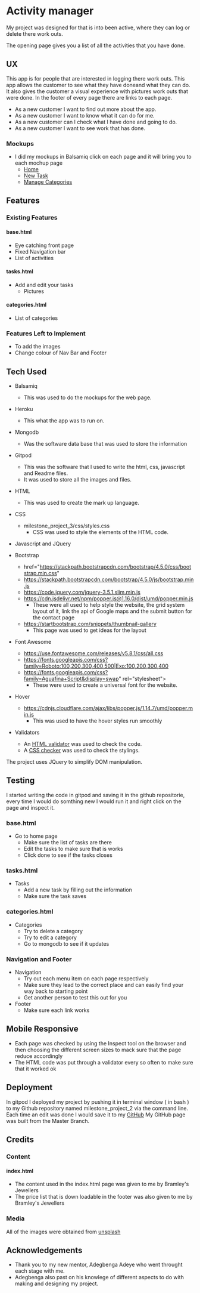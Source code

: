 # Activity manager

My project was designed for that is into been active, where they can log or delete there work outs.

The opening page gives you a list of all the activities that you have done.

## UX

This app is for people that are interested in logging there work outs. This app allows the customer to see what they have doneand what they can do.
It also gives the customer a visual experience with pictures work outs that were done.
In the footer of every page there are links to each page.

* As a new customer I want to find out more about the app.
* As a new customer I want to know what it can do for me.
* As a new customer can I check what I have done and going to do.
* As a new customer I want to see work that has done.  


### Mockups
* I did my mockups in Balsamiq click on each page and it will bring you to each mochup page
    * [Home](https://balsamiq.cloud/slmkztg/pyymyd2/r2278)
    * [New Task](https://balsamiq.cloud/slmkztg/pyymyd2/rD574)
    * [Manage Categories](https://balsamiq.cloud/slmkztg/pyymyd2/r4DD7)

## Features

### Existing Features

#### base.html
* Eye catching front page
* Fixed Navigation bar
* List of activities


#### tasks.html
* Add and edit your tasks
  * Pictures
  

#### categories.html
* List of categories

### Features Left to Implement
* To add the images
* Change colour of Nav Bar and Footer

## Tech Used

* Balsamiq
  * This was used to do the mockups for the web page.

* Heroku
  * This what the app was to run on.

* Mongodb
  * Was the software data base that was used to store the information  

* Gitpod
  * This was the software that I used to write the html, css, javascript and Readme files.
  * It was used to store all the images and files.
   
* HTML 
  * This was used to create the mark up language.
   
* CSS
  * milestone_project_3/css/styles.css
    * CSS was used to style the elements of the HTML code.

* Javascript and JQuery

* Bootstrap
  * href="https://stackpath.bootstrapcdn.com/bootstrap/4.5.0/css/bootstrap.min.css"
  * https://stackpath.bootstrapcdn.com/bootstrap/4.5.0/js/bootstrap.min.js
  * https://code.jquery.com/jquery-3.5.1.slim.min.js
  * https://cdn.jsdelivr.net/npm/popper.js@1.16.0/dist/umd/popper.min.js
    * These were all used to help style the website, the grid system layout of it, link the api of Google maps and the submit button for the contact page
  * https://startbootstrap.com/snippets/thumbnail-gallery
    * This page was used to get ideas for the layout

* Font Awesome
  * https://use.fontawesome.com/releases/v5.8.1/css/all.css
  * https://fonts.googleapis.com/css?family=Roboto:100,200,300,400,500|Exo:100,200,300,400
  * https://fonts.googleapis.com/css?family=Aguafina+Script&display=swap" rel="stylesheet">
    * These were used to create a universal font for the website.

* Hover
  * https://cdnjs.cloudflare.com/ajax/libs/popper.js/1.14.7/umd/popper.min.js
    * This was used to have the hover styles run smoothly

* Validators
  * An [HTML validator](https://validator.w3.org/#validate_by_input) was used to check the code.
  * A [CSS checker](https://jigsaw.w3.org/css-validator/#validate_by_input) was used to check the stylings.

The project uses JQuery to simplify DOM manipulation.

## Testing

I started writing the code in gitpod and saving it in the github repositorie, every time I would do somthing new I would run it and right click on the page and inspect it.

### base.html

* Go to home page
  * Make sure the list of tasks are there
  * Edit the tasks to make sure that is works
  * Click done to see if the tasks closes

### tasks.html

* Tasks
  * Add a new task by filling out the information
  * Make sure the task saves

###  categories.html

* Categories
  * Try to delete a category
  * Try to edit a category
   * Go to mongodb to see if it updates 

### Navigation and Footer

* Navigation
  * Try out each menu item on each page respectively
  * Make sure they lead to the correct place and can easily find your way back to starting point
  * Get another person to test this out for you
* Footer
  * Make sure each link works

## Mobile Responsive

* Each page was checked by using the Inspect tool on the browser and then choosing the different screen sizes to mack sure that the page reduce accordingly
* The HTML code was put through a validator every so often to make sure that it worked ok


## Deployment

In gitpod I deployed my project by pushing it in terminal window ( in bash ) to my Github repository named milestone_project_2 via the command line.  Each time an edit was done
I would save it to my [GitHub](https://github.com/Stubo087/milestone_project_3)
My GitHub page was built from the Master Branch.

## Credits

### Content

#### index.html

* The content used in the index.html page was given to me by Bramley's Jewellers 
* The price list that is down loadable in the footer was also given to me by Bramley's Jewellers


### Media

All of the images were obtained from [unsplash](https://unsplash.com/s/photos/fitness)

## Acknowledgements

* Thank you to my new mentor, Adegbenga Adeye who went throught each stage with me.
* Adegbenga also past on his knowlege of different aspects to do with making and designing my project.